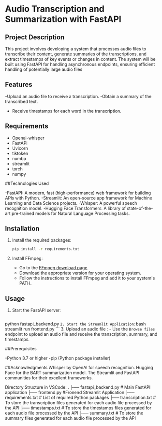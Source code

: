 # Audio Transcription and Summarization with FastAPI

## Project Description

This project involves developing a system that processes audio files to transcribe their content, generate summaries of the transcriptions, and extract timestamps of key events or changes in content. The system will be built using FastAPI for handling asynchronous endpoints, ensuring efficient handling of potentially large audio files

## Features

-Upload an audio file to receive a transcription.
-Obtain a summary of the transcribed text.
- Receive timestamps for each word in the transcription.

## Requirements

- Openai-whisper
- FastAPI
- Uvicorn
- tiktoken
- numba
- streamlit
- torch
- numpy

##Technologies Used

-FastAPI: A modern, fast (high-performance) web framework for building APIs with Python.
-Streamlit: An open-source app framework for Machine Learning and Data Science projects.
-Whisper: A powerful speech recognition model.
-Hugging Face Transformers: A library of state-of-the-art pre-trained models for Natural Language Processing tasks.

## Installation
    
1. Install the required packages:
    ```bash
    pip install -r requirements.txt
    ```

2. Install FFmpeg:
    - Go to the [FFmpeg download page](https://ffmpeg.org/download.html).
    - Download the appropriate version for your operating system.
    - Follow the instructions to install FFmpeg and add it to your system's PATH.

## Usage

1. Start the FastAPI server:
    ```bash
  python fastapi_backend.py
    ```
2. Start the Streamlit Application:
    ```bash
  streamlit run frontend.py
    ```
3. Upload an audio file :
    - Use the `Browse files` endpoint to upload an audio file and receive the transcription, summary, and timestamps.

##Prerequisites

-Python 3.7 or higher
-pip (Python package installer)

##Acknowledgments
Whisper by OpenAI for speech recognition. Hugging Face for the BART summarization model. The Streamlit and FastAPI communities for their excellent frameworks.

Directory Structure in VSCode:
.
├── fastapi_backend.py                   # Main FastAPI application
├── frontend.py                           #Fronend Streamlit Application
├── requirements.txt         # List of required Python packages
├── transcription.txt       # To store the transcription files generated for each audio file processed by the API
├── timestamps.txt       # To store the timestamps files generated for each audio file processed by the API
├── summary.txt         # To store the summary files generated for each audio file processed by the API
      
